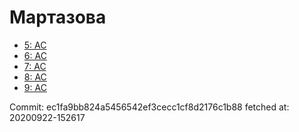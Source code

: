 # Мартазова
- [5: AC](5.md)
- [6: AC](6.md)
- [7: AC](7.md)
- [8: AC](8.md)
- [9: AC](9.md)

Commit: ec1fa9bb824a5456542ef3cecc1cf8d2176c1b88
 fetched at: 20200922-152617
